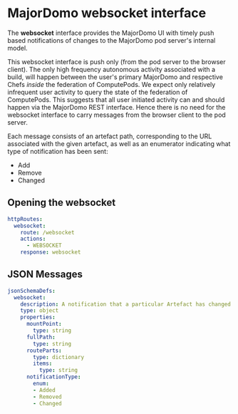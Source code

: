 # MajorDomo websocket interface

<!-- toc -->

The **websocket** interface provides the MajorDomo UI with timely push
based notifications of changes to the MajorDomo pod server's internal
model.

This websocket interface is push only (from the pod server to the browser
client). The only high frequency autonomous activity associated with a
build, will happen between the user's primary MajorDomo and respective
Chefs *inside* the federation of ComputePods. We expect only relatively
infrequent user activity to query the state of the federation of
ComputePods. This suggests that all user initiated activity can and should
happen via the MajorDomo REST interface. Hence there is no need for the
websocket interface to carry messages from the browser client to the pod
server.

Each message consists of an artefact path, corresponding to the URL
associated with the given artefact, as well as an enumerator indicating
what type of notification has been sent:

- Add
- Remove
- Changed

## Opening the websocket

```yaml
httpRoutes:
  websocket:
    route: /websocket
    actions:
      - WEBSOCKET
    response: websocket
```

## JSON Messages

```yaml
jsonSchemaDefs:
  websocket:
    description: A notification that a particular Artefact has changed.
    type: object
    properties:
      mountPoint:
        type: string
      fullPath:
        type: string
      routeParts:
        type: dictionary
        items:
          type: string
      notificationType:
        enum:
        - Added
        - Removed
        - Changed
```